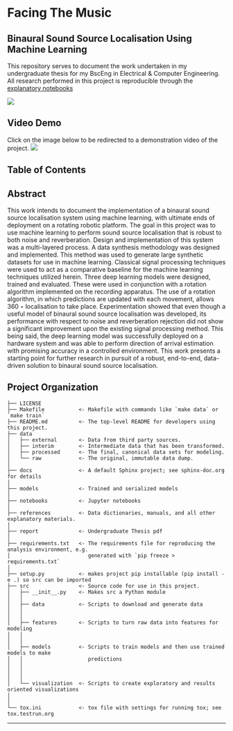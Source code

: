 Facing The Music
==============================

## Binaural Sound Source Localisation Using Machine Learning

This repository serves to document the work undertaken in my undergraduate
thesis for my BscEng in Electrical & Computer Engineering. All research
performed in this project is reproducible through the [explanatory notebooks](./notebooks/)
 
 ![](./images/rotating)

Video Demo
---------------
Click on the image below to be redirected to a demonstration video of the project. 
[![](http://img.youtube.com/vi/xl86-_YQZdM/0.jpg)](http://www.youtube.com/watch?v=xl86-_YQZdM "Video Demonstration")

## Table of Contents

Abstract
--------------

This work intends to document the implementation of a binaural sound source localisation
system using machine learning, with ultimate ends of deployment on a rotating robotic
platform. The goal in this project was to use machine learning to perform sound source
localisation that is robust to both noise and reverberation. Design and implementation
of this system was a multi-layered process. A data synthesis methodology was designed
and implemented. This method was used to generate large synthetic datasets for use in
machine learning. Classical signal processing techniques were used to act as a comparative
baseline for the machine learning techniques utilized herein. Three deep learning models
were designed, trained and evaluated. These were used in conjunction with a rotation
algorithm implemented on the recording apparatus. The use of a rotation algorithm,
in which predictions are updated with each movement, allows 360 ◦ localisation to take
place. Experimentation showed that even though a useful model of binaural sound
source localisation was developed, its performance with respect to noise and reverberation
rejection did not show a significant improvement upon the existing signal processing
method. This being said, the deep learning model was successfully deployed on a hardware
system and was able to perform direction of arrival estimation with promising accuracy
in a controlled environment. This work presents a starting point for further research in
pursuit of a robust, end-to-end, data-driven solution to binaural sound source localisation.


Project Organization
------------

    ├── LICENSE
    ├── Makefile           <- Makefile with commands like `make data` or `make train`
    ├── README.md          <- The top-level README for developers using this project.
    ├── data
    │   ├── external       <- Data from third party sources.
    │   ├── interim        <- Intermediate data that has been transformed.
    │   ├── processed      <- The final, canonical data sets for modeling.
    │   └── raw            <- The original, immutable data dump.
    │
    ├── docs               <- A default Sphinx project; see sphinx-doc.org for details
    │
    ├── models             <- Trained and serialized models
    │
    ├── notebooks          <- Jupyter notebooks 
    │
    ├── references         <- Data dictionaries, manuals, and all other explanatory materials.
    │
    ├── report             <- Undergraduate Thesis pdf
    │
    ├── requirements.txt   <- The requirements file for reproducing the analysis environment, e.g.
    │                         generated with `pip freeze > requirements.txt`
    │
    ├── setup.py           <- makes project pip installable (pip install -e .) so src can be imported
    ├── src                <- Source code for use in this project.
    │   ├── __init__.py    <- Makes src a Python module
    │   │
    │   ├── data           <- Scripts to download and generate data
    │   │   
    │   │
    │   ├── features       <- Scripts to turn raw data into features for modeling
    │   │   
    │   │
    │   ├── models         <- Scripts to train models and then use trained models to make
    │   │                     predictions
    │   │   
    │   │   
    │   │
    │   └── visualization  <- Scripts to create exploratory and results oriented visualizations
    │   
    │
    └── tox.ini            <- tox file with settings for running tox; see tox.testrun.org


--------

